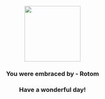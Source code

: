 <p align="center">
    <img src="https://raw.githubusercontent.com/PokeAPI/sprites/master/sprites/pokemon/479.png" width="150" height="150">
</p>
<h3 align="center">You were embraced by - <b>Rotom</b></h3>
<h3 align="center">Have a wonderful day!</h3>
